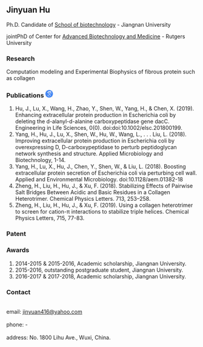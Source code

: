 ## Jinyuan Hu

Ph.D. Candidate of [School of biotechnology](http://biotech.jiangnan.edu.cn/) - Jiangnan University

jointPhD of Center for [Advanced Biotechnology and Medicine](https://cabm.rutgers.edu/) - Rutgers University


### Research
Computation modeling and Experimental Biophysics of fibrous protein such as collagen

### Publications [<img src="1.jpg" width="20" height="20">](https://scholar.google.com/citations?user=5n5Lg0MAAAAJ&hl=en&oi=sra)
1. Hu, J., Lu, X., Wang, H., Zhao, Y., Shen, W., Yang, H., & Chen, X. (2019). Enhancing extracellular protein production in Escherichia coli by deleting the d-alanyl-d-alanine carboxypeptidase gene dacC. Engineering in Life Sciences, 0(0). doi:doi:10.1002/elsc.201800199.
2. Yang, H., Hu, J., Lu, X., Shen, W., Hu, W., Wang, L., . . . Liu, L. (2018). Improving extracellular protein production in Escherichia coli by overexpressing D, D-carboxypeptidase to perturb peptidoglycan network synthesis and structure. Applied Microbiology and Biotechnology, 1-14.
3. Yang, H., Lu, X., Hu, J., Chen, Y., Shen, W., & Liu, L. (2018). Boosting extracellular protein secretion of Escherichia coli via perturbing cell wall. Applied and Environmental Microbiology. doi:10.1128/aem.01382-18
4. Zheng, H., Liu, H., Hu, J., & Xu, F. (2018). Stabilizing Effects of Pairwise Salt Bridges Between Acidic and Basic Residues in a Collagen Heterotrimer. Chemical Physics Letters. 713, 253–258.
5. Zheng, H., Liu, H., Hu, J., & Xu, F. (2019). Using a collagen heterotrimer to screen for cation-π interactions to stabilize triple helices. Chemical Physics Letters, 715, 77-83.

### Patent

### Awards
1. 2014-2015 & 2015-2016, Academic scholarship, Jiangnan University.
2. 2015-2016, outstanding postgraduate student, Jiangnan University.
3. 2016-2017 & 2017-2018, Academic scholarship, Jiangnan University.

### Contact
<br>email: jinyuan416@yahoo.com<br>
<br>phone: -<br>
<br>address: No. 1800 Lihu Ave., Wuxi, China.<br>
